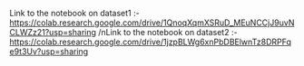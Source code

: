 Link to the notebook on dataset1 :- https://colab.research.google.com/drive/1QnoqXqmXSRuD_MEuNCCjJ9uvNCLWZz21?usp=sharing
/nLink to the notebook on dataset2 :- https://colab.research.google.com/drive/1jzpBLWg6xnPbDBElwnTz8DRPFqe9t3Uv?usp=sharing
